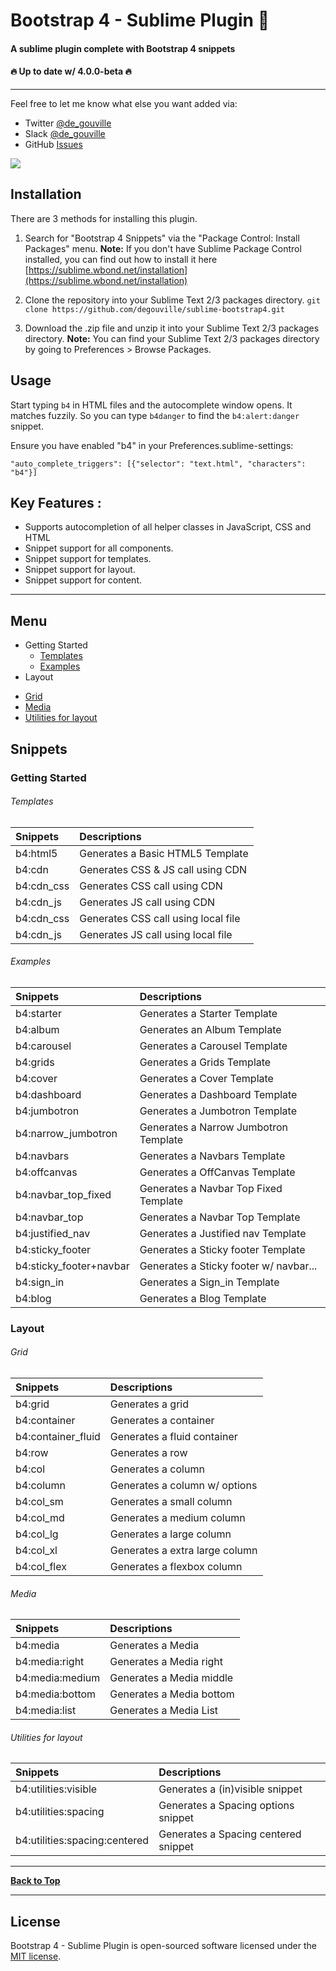 Bootstrap 4 - Sublime Plugin :red_circle:
============================

#### A sublime plugin complete with Bootstrap 4 snippets
#### :fire: Up to date w/ 4.0.0-beta :fire:

---

Feel free to let me know what else you want added via:

- Twitter [@de_gouville](https://twitter.com/de_gouville)
- Slack   [@de_gouville](https://getbootstrap.slack.com/messages/@degouville/)
- GitHub  [Issues](https://github.com/mdegoo/sublime-bootstrap4/issues)

![](https://cdn.dribbble.com/users/2404/screenshots/3438305/sublime-text-preview.png)

## Installation
There are 3 methods for installing this plugin.

1. Search for "Bootstrap 4 Snippets" via the "Package Control: Install Packages" menu.
**Note:** If you don't have Sublime Package Control installed, you can find out how to install it here [https://sublime.wbond.net/installation](https://sublime.wbond.net/installation)

2. Clone the repository into your Sublime Text 2/3 packages directory.
`git clone https://github.com/degouville/sublime-bootstrap4.git`

3. Download the .zip file and unzip it into your Sublime Text 2/3 packages directory.
**Note:** You can find your Sublime Text 2/3 packages directory by going to Preferences > Browse Packages.

## Usage

Start typing `b4` in HTML files and the autocomplete window opens. It matches fuzzily. So you can type `b4danger` to find the `b4:alert:danger` snippet.

Ensure you have enabled "b4" in your Preferences.sublime-settings:

`"auto_complete_triggers": [{"selector": "text.html", "characters": "b4"}]`

## Key Features :

  - Supports autocompletion of all helper classes in JavaScript, CSS and HTML
  - Snippet support for all components.
  - Snippet support for templates.
  - Snippet support for layout.
  - Snippet support for content.

---


## <a name="menu"></a>Menu
* Getting Started
  - [Templates](#templates)
  - [Examples](#examples)
 * Layout
  - [Grid](#grid)
  - [Media](#media)
  - [Utilities for layout](#utilities-for-layout)
<!-- * Content
  - [Typography](#typography)
  - [Tables](#tables)
  - [Figures](#figures)
* Components
  - [Buttons](#buttons)
  - [Button group](#button-group)
  - [Button dropdown](#button-dropdown)
  - [Forms](#forms)
  - [Input group](#input-group)
  - [Dropdowns](#dropdowns)
  - [Jumbotron](#jumbotron)
  - [Label](#label)
  - [Alerts](#alerts)
  - [Card](#card)
  - [Navs](#navs)
  - [Navbar](#navbar)
  - [Breadcrumb](#breadcrumb)
  - [Pagination](#pagination)
  - [Progress](#progress)
  - [List group](#list-group)
  - [Modal](#modal)
  - [Scrollspy](#scrollspy)
  - [Tooltips](#tooltips)
  - [Popovers](#popovers)
  - [Collapse](#collapse)
  - [Carousel](#carousel)
  - [Utilities](#utilities)
-->

## Snippets

### Getting Started

###### <a name="templates">Templates</a>
| Snippets                             | Descriptions                          |
| :----------------------------        | :------------------------------------ |
| b4:html5                    | Generates a Basic HTML5 Template      |
| b4:cdn                      | Generates CSS & JS call using CDN     |
| b4:cdn_css                  | Generates CSS call using CDN          |
| b4:cdn_js                   | Generates JS call using CDN           |
| b4:cdn_css                  | Generates CSS call using local file   |
| b4:cdn_js                   | Generates JS call using local file    |

###### <a name="examples">Examples</a>
| Snippets                             | Descriptions                          |
| :----------------------------        | :------------------------------------ |
| b4:starter                   | Generates a Starter Template          |
| b4:album                     | Generates an Album Template           |
| b4:carousel                  | Generates a Carousel Template         |
| b4:grids                     | Generates a Grids Template            |
| b4:cover                     | Generates a Cover Template            |
| b4:dashboard                 | Generates a Dashboard Template        |
| b4:jumbotron                 | Generates a Jumbotron Template        |
| b4:narrow_jumbotron          | Generates a Narrow Jumbotron Template |
| b4:navbars                   | Generates a Navbars Template          |
| b4:offcanvas                 | Generates a OffCanvas Template        |
| b4:navbar_top_fixed          | Generates a Navbar Top Fixed Template |
| b4:navbar_top                | Generates a Navbar Top Template       |
| b4:justified_nav             | Generates a Justified nav Template    |
| b4:sticky_footer             | Generates a Sticky footer Template    |
| b4:sticky_footer+navbar      | Generates a Sticky footer w/ navbar...|
| b4:sign_in                   | Generates a Sign_in Template          |
| b4:blog                      | Generates a Blog Template             |

### Layout

###### <a name="grid">Grid</a>
| Snippets                             | Descriptions                          |
| :-------------                       | :------------------------------------ |
| b4:grid                              | Generates a grid                      |
| b4:container                    | Generates a container                 |
| b4:container_fluid              | Generates a fluid container           |
| b4:row                          | Generates a row                       |
| b4:col                          | Generates a column                    |
| b4:column                       | Generates a column w/ options         |
| b4:col_sm                       | Generates a small column              |
| b4:col_md                       | Generates a medium column             |
| b4:col_lg                       | Generates a large column              |
| b4:col_xl                       | Generates a extra large column        |
| b4:col_flex                     | Generates a flexbox column            |

###### <a name="media">Media</a>
| Snippets                             | Descriptions                          |
| :-------------                       | :------------------------------------ |
| b4:media                             | Generates a Media                     |
| b4:media:right                       | Generates a Media right               |
| b4:media:medium                      | Generates a Media middle              |
| b4:media:bottom                      | Generates a Media bottom              |
| b4:media:list                        | Generates a Media List                |

###### <a name="utilities-for-layout">Utilities for layout</a>
| Snippets                             | Descriptions                          |
| :-------------                       | :------------------------------------ |
| b4:utilities:visible                 | Generates a (in)visible snippet       |
| b4:utilities:spacing                 | Generates a Spacing options snippet   |
| b4:utilities:spacing:centered        | Generates a Spacing centered snippet  |


---

[**Back to Top**](#menu)

---

## License

Bootstrap 4 - Sublime Plugin is open-sourced software licensed under the [MIT license](http://opensource.org/licenses/MIT).
